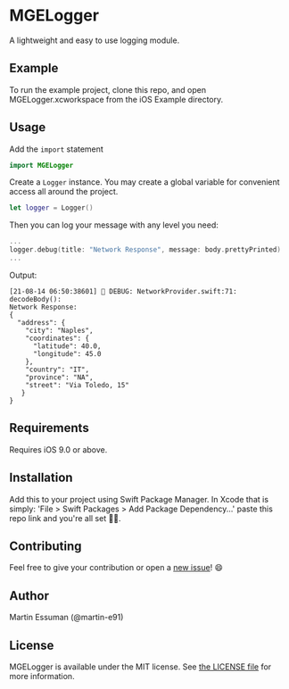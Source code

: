 # MGELogger

A lightweight and easy to use logging module.

## Example

To run the example project, clone this repo, and open MGELogger.xcworkspace from the iOS Example directory.

## Usage 

Add the `import` statement

```swift
import MGELogger
```

Create a  `Logger` instance. You may create a global variable for convenient access all around the project. 

```swift
let logger = Logger()
```

Then you can log your message with any level you need:

```swift
...
logger.debug(title: "Network Response", message: body.prettyPrinted)
...
```

Output: 

```shell
[21-08-14 06:50:38601] 🐞 DEBUG: NetworkProvider.swift:71: decodeBody():
Network Response: 
{
  "address": {
    "city": "Naples",
    "coordinates": {
      "latitude": 40.0,
      "longitude": 45.0
    },
    "country": "IT",
    "province": "NA",
    "street": "Via Toledo, 15"
   }
}
```



## Requirements

Requires iOS 9.0 or above.

## Installation

Add this to your project using Swift Package Manager. 
In Xcode that is simply: 'File > Swift Packages > Add Package Dependency...' paste this repo link and you're all set 👌🏾.

## Contributing 

Feel free to give your contribution or open a <a href="https://github.com/martin-e91/MGELogger/issues/new/choose">new issue</a>! 😄


## Author

Martin Essuman (@martin-e91)

## License

MGELogger is available under the MIT license. See [the LICENSE file](LICENSE) for more information.
